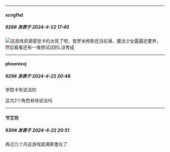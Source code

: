 ﻿
*****

####  xcvgfhd  
##### 928#       发表于 2024-4-22 17:40

<img src="https://static.saraba1st.com/image/smiley/face2017/022.png" referrerpolicy="no-referrer">这游戏资源感觉卡的太死了吧，普罗米修斯还没拉满，魔法少女露露还要养，然后看看还有一堆想试试的L没育成


*****

####  phoenixxj  
##### 929#       发表于 2024-4-22 20:48

学院卡有说法的

这次2个角色有啥说法吗

*****

####  节艾司  
##### 930#       发表于 2024-4-22 20:51

再过几个月这游戏就满屏激光了

